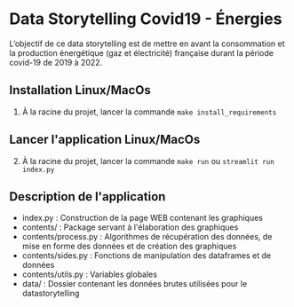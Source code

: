 # Data Storytelling Covid19 - Énergies

L’objectif de ce data storytelling est de mettre en avant la consommation et la production énergétique (gaz et électricité) française durant la période covid-19 de 2019 à 2022.  

## Installation Linux/MacOs
1. À la racine du projet, lancer la commande `make install_requirements`

## Lancer l'application Linux/MacOs
2. À la racine du projet, lancer la commande `make run` ou `streamlit run index.py`

## Description de l'application

* index.py : Construction de la page WEB contenant les graphiques
* contents/ : Package servant à l'élaboration des graphiques
* contents/process.py : Algorithmes de récupération des données, de mise en forme des données et de création des graphiques
* contents/sides.py : Fonctions de manipulation des dataframes et de données
* contents/utils.py : Variables globales
* data/ : Dossier contenant les données brutes utilisées pour le datastorytelling
